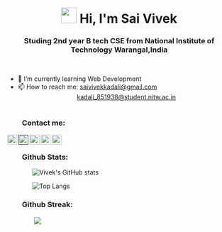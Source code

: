 ### <h1 align="center"><img src="https://raw.githubusercontent.com/MartinHeinz/MartinHeinz/master/wave.gif" width="35px"> Hi, I'm Sai Vivek</h1>

<h3 align="center">Studing 2nd year B tech CSE from National Institute of Technology Warangal,India</h3><br>

- 🌱 I’m currently learning Web Development
- 📫 How to reach me: saivivekkadali@gmail.com <br>&emsp;&emsp;&emsp;&emsp;&emsp;&emsp;&emsp;&emsp;&emsp;&ensp;kadali_851938@student.nitw.ac.in<br><br>



<h3 align="left">&emsp;&emsp;Contact me:</h3>

<div class="align-items-center">

<a href="https://www.linkedin.com/in/sai-vivek-kadali-875052213/">
  <img align="left" alt="Linkedin" width="22px" src="https://cdn.jsdelivr.net/npm/simple-icons@v3/icons/linkedin.svg" />
</a>
<a href="">
  <img align="left" alt="Instagram" width="22px" src="https://cdn.jsdelivr.net/npm/simple-icons@v3/icons/instagram.svg" />
</a>
<a href="mailto:saivivekkadali@gmail.com">
  <img align="left" alt="Vivek's E-mail" width="22px" src="https://cdn.jsdelivr.net/npm/simple-icons@v3/icons/gmail.svg" />
</a>
<a href="https://www.facebook.com/sai.vivek.9212/">
  <img align="left" alt="Vivek's Facebook ID" width="22px" src="https://cdn.jsdelivr.net/npm/simple-icons@3.13.0/icons/facebook.svg" />
</a>
<!-- <a href="Whatsapp.com">
  <img align="left" alt="Vivek's WhatsApp" width="22px" src="https://cdn.jsdelivr.net/npm/simple-icons@3.13.0/icons/whatsapp.svg" />
</a> -->
  <a href="Twitter.com">
  <img align="left" alt="Vivek's WhatsApp" width="22px" src="https://cdn.jsdelivr.net/npm/simple-icons@3.13.0/icons/twitter.svg" />
</a>
<br>




<h3  >&emsp;&emsp;Github Stats:</h3>


&emsp;&emsp;&emsp;&emsp;![Vivek's GitHub stats](https://github-readme-stats.vercel.app/api?username=saivivek321&show_icons=true&theme=gotham)
<!--  &emsp;&emsp;&emsp;&emsp;
![Top Langs](https://github-readme-stats.vercel.app/api/top-langs/?username=saivivek321&theme=midnight-purple)
 -->
&emsp;&emsp;&emsp;&emsp;![Top Langs](https://github-readme-stats.vercel.app/api/top-langs/?username=saivivek321&layout=compact&theme=gotham)

<h3 >&emsp;&emsp;Github Streak:</h3>
<p>
 &emsp;&emsp;&emsp;&emsp; <img align = "center" src = "https://github-readme-streak-stats.herokuapp.com/?user=saivivek321&theme=gotham">
</p>



<!--
**saivivek321/saivivek321** is a ✨ _special_ ✨ repository because its `README.md` (this file) appears on your GitHub profile.


Here are some ideas to get you started:

- 🔭 I’m currently working on ...
- 🌱 I’m currently learning ...
- 👯 I’m looking to collaborate on ...
- 🤔 I’m looking for help with ...
- 💬 Ask me about ...
- 📫 How to reach me: ...
- 😄 Pronouns: ...
- ⚡ Fun fact: ...
-->
<!-- align = "center">-->
